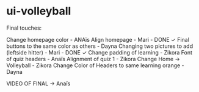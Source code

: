 # ui-volleyball

Final touches:

Change homepage color - ANAïs
Align homepage - Mari - DONE ✓
Final buttons to the same color as others - Dayna
Changing two pictures to add (leftside hitter) - Mari - DONE ✓
Change padding of learning - Zikora
Font of quiz headers - Anaïs
Alignment of quiz 1 - Zikora
Change Home -> Volleyball - Zikora
Change Color of Headers to same learning orange - Dayna

VIDEO OF FINAL -> Anaïs
